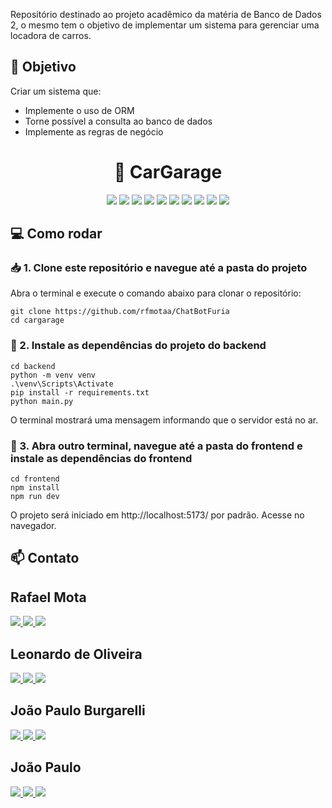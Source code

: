 Repositório destinado ao projeto acadêmico da matéria de Banco de Dados 2, o mesmo tem o objetivo de implementar um sistema para gerenciar uma locadora de carros.

## 🎯 Objetivo
Criar um sistema que:
- Implemente o uso de ORM
- Torne possível a consulta ao banco de dados
- Implemente as regras de negócio

<h1 align="center">🚗 CarGarage</h1>

<div align="center">
  <img src="https://img.shields.io/badge/Python-3776AB?style=for-the-badge&logo=python&logoColor=white" />
  <img src="https://img.shields.io/badge/Flask-000000?style=for-the-badge&logo=flask&logoColor=white" />
  <img src="https://img.shields.io/badge/SQLAlchemy-blue?style=for-the-badge&logo=sqlalchemy&logoColor=white" />
  <img src="https://img.shields.io/badge/SQLite-003B57?style=for-the-badge&logo=sqlite&logoColor=white" />
  <img src="https://img.shields.io/badge/JavaScript-F7DF1E?style=for-the-badge&logo=javascript&logoColor=black" />
  <img src="https://img.shields.io/badge/CSS-1572B6?style=for-the-badge&logo=css3&logoColor=white" />
  <img src="https://img.shields.io/badge/Node.js-339933?style=for-the-badge&logo=node.js&logoColor=white" />
  <img src="https://img.shields.io/badge/React-61DAFB?style=for-the-badge&logo=react&logoColor=black" />
  <img src="https://img.shields.io/badge/Git-F05032?style=for-the-badge&logo=git&logoColor=white" />
  <img src="https://img.shields.io/badge/GitHub-181717?style=for-the-badge&logo=github&logoColor=white" />
</div>

## 💻 Como rodar

### 📥 1. Clone este repositório e navegue até a pasta do projeto
Abra o terminal e execute o comando abaixo para clonar o repositório:
```
git clone https://github.com/rfmotaa/ChatBotFuria
cd cargarage
```

### 📂 2. Instale as dependências do projeto do backend

```
cd backend
python -m venv venv
.\venv\Scripts\Activate  
pip install -r requirements.txt
python main.py
```
O terminal mostrará uma mensagem informando que o servidor está no ar.

### 🧠 3. Abra outro terminal, navegue até a pasta do frontend e instale as dependências do frontend
```
cd frontend
npm install
npm run dev
```
O projeto será iniciado em http://localhost:5173/ por padrão. Acesse no navegador.


## 📫 Contato

<h2>Rafael Mota</h2>

<p>
   <a href="https://github.com/rfmotaa"> <img src="https://img.shields.io/badge/github-%23121011.svg?style=for-the-badge&logo=github&logoColor=white" /> </a>
   <a href="mailto:rafaelssoni1000@gmail.com"> <img src="https://img.shields.io/badge/Gmail-D14836?style=for-the-badge&logo=gmail&logoColor=white" /> </a>
   <a href="https://www.linkedin.com/in/rfmota/"> <img src="https://img.shields.io/badge/linkedin-%230077B5.svg?style=for-the-badge&logo=linkedin&logoColor=white" /> </a>
</p>


<h2> Leonardo de Oliveira </h2>

<p>
   <a href=""> <img src="https://img.shields.io/badge/github-%23121011.svg?style=for-the-badge&logo=github&logoColor=white" /> </a>
   <a href=""> <img src="https://img.shields.io/badge/Gmail-D14836?style=for-the-badge&logo=gmail&logoColor=white" /> </a>
   <a href=""> <img src="https://img.shields.io/badge/linkedin-%230077B5.svg?style=for-the-badge&logo=linkedin&logoColor=white" /> </a>
</p>

<h2> João Paulo Burgarelli </h2>

<p>
   <a href=""> <img src="https://img.shields.io/badge/github-%23121011.svg?style=for-the-badge&logo=github&logoColor=white" /> </a>
   <a href=""> <img src="https://img.shields.io/badge/Gmail-D14836?style=for-the-badge&logo=gmail&logoColor=white" /> </a>
   <a href=""> <img src="https://img.shields.io/badge/linkedin-%230077B5.svg?style=for-the-badge&logo=linkedin&logoColor=white" /> </a>
</p>

<h2> João Paulo </h2>

<p>
   <a href="https://github.com/jpegame"> <img src="https://img.shields.io/badge/github-%23121011.svg?style=for-the-badge&logo=github&logoColor=white" /> </a>
   <a href="mailto:joao.paulo07040520@gmail.com"> <img src="https://img.shields.io/badge/Gmail-D14836?style=for-the-badge&logo=gmail&logoColor=white" /> </a>
   <a href=""> <img src="https://img.shields.io/badge/linkedin-%230077B5.svg?style=for-the-badge&logo=linkedin&logoColor=white" /> </a>
</p>
